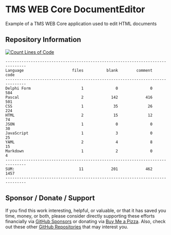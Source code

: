 # TMS WEB Core DocumentEditor
Example of a TMS WEB Core application used to edit HTML documents

## Repository Information
[![Count Lines of Code](https://github.com/500Foods/TMS-WEB-Core-DocumentEditor/actions/workflows/main.yml/badge.svg)](https://github.com/500Foods/TMS-WEB-Core-DocumentEditor/actions/workflows/main.yml)
```
-------------------------------------------------------------------------------
Language                     files          blank        comment           code
-------------------------------------------------------------------------------
Delphi Form                      1              0              0            584
Pascal                           2            142            416            501
CSS                              1             35             26            224
HTML                             2             15             12             74
JSON                             1              0              0             30
JavaScript                       1              3              0             25
YAML                             2              4              8             15
Markdown                         1              2              0              4
-------------------------------------------------------------------------------
SUM:                            11            201            462           1457
-------------------------------------------------------------------------------
```

## Sponsor / Donate / Support
If you find this work interesting, helpful, or valuable, or that it has saved you time, money, or both, please consider directly supporting these efforts financially via [GitHub Sponsors](https://github.com/sponsors/500Foods) or donating via [Buy Me a Pizza](https://www.buymeacoffee.com/andrewsimard500). Also, check out these other [GitHub Repositories](https://github.com/500Foods?tab=repositories&q=&sort=stargazers) that may interest you.

